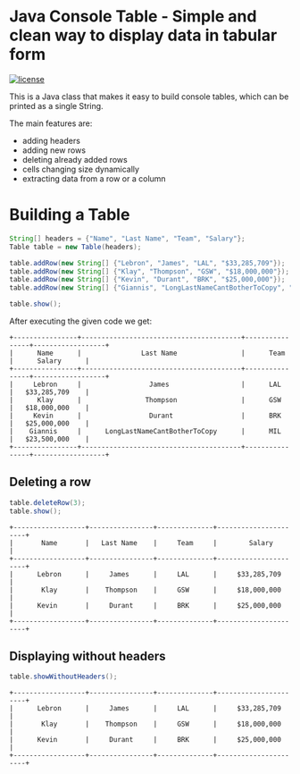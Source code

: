# Java Console Table - Simple and clean way to display data in tabular form

[![license](https://img.shields.io/github/license/ssttefann/Java-Console-Table.svg)]()

This is a Java class that makes it easy to build console tables, which can be printed as a single String.

The main features are:
- adding headers 
- adding new rows
- deleting already added rows
- cells changing size dynamically
- extracting data from a row or a column



# Building a Table


```java
String[] headers = {"Name", "Last Name", "Team", "Salary"};
Table table = new Table(headers);

table.addRow(new String[] {"Lebron", "James", "LAL", "$33,285,709"});  
table.addRow(new String[] {"Klay", "Thompson", "GSW", "$18,000,000"});  
table.addRow(new String[] {"Kevin", "Durant", "BRK", "$25,000,000"});
table.addRow(new String[] {"Giannis", "LongLastNameCantBotherToCopy", "MIL", "$23,500,000"});

table.show();
```

After executing the given code we get:
```
+----------------+----------------------------------------+----------------+------------------+
|      Name      |               Last Name                |      Team      |      Salary      |
+----------------+----------------------------------------+----------------+------------------+
|     Lebron     |                 James                  |      LAL       |   $33,285,709    |
|      Klay      |                Thompson                |      GSW       |   $18,000,000    |
|     Kevin      |                 Durant                 |      BRK       |   $25,000,000    |
|    Giannis     |      LongLastNameCantBotherToCopy      |      MIL       |   $23,500,000    |
+----------------+----------------------------------------+----------------+------------------+

```

## Deleting a row

```java
table.deleteRow(3);
table.show();
```
```
+------------------+----------------+--------------+----------------------+
|       Name       |   Last Name    |     Team     |        Salary        |
+------------------+----------------+--------------+----------------------+
|      Lebron      |     James      |     LAL      |     $33,285,709      |
|       Klay       |    Thompson    |     GSW      |     $18,000,000      |
|      Kevin       |     Durant     |     BRK      |     $25,000,000      |
+------------------+----------------+--------------+----------------------+
```

## Displaying without headers


```java
table.showWithoutHeaders();
```
```
+------------------+----------------+--------------+----------------------+
|      Lebron      |     James      |     LAL      |     $33,285,709      |
|       Klay       |    Thompson    |     GSW      |     $18,000,000      |
|      Kevin       |     Durant     |     BRK      |     $25,000,000      |
+------------------+----------------+--------------+----------------------+
```
